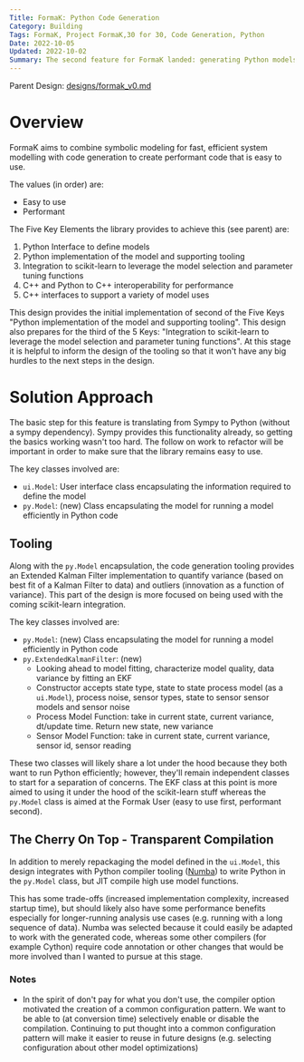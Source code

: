 ```yaml
---
Title: FormaK: Python Code Generation
Category: Building
Tags: FormaK, Project FormaK,30 for 30, Code Generation, Python
Date: 2022-10-05
Updated: 2022-10-02
Summary: The second feature for FormaK landed: generating Python models
---
```


Parent Design: [designs/formak_v0.md](https://github.com/buckbaskin/formak/tree/master/designs/formak_v0.md)

# Overview

FormaK aims to combine symbolic modeling for fast, efficient system modelling
with code generation to create performant code that is easy to use.

The values (in order) are:

- Easy to use
- Performant

The Five Key Elements the library provides to achieve this (see parent) are:

1. Python Interface to define models
2. Python implementation of the model and supporting tooling
3. Integration to scikit-learn to leverage the model selection and parameter tuning functions
4. C++ and Python to C++ interoperability for performance
5. C++ interfaces to support a variety of model uses

This design provides the initial implementation of second of the Five Keys
"Python implementation of the model and supporting tooling". This design also
prepares for the third of the 5 Keys: "Integration to scikit-learn to leverage
the model selection and parameter tuning functions". At this stage it is
helpful to inform the design of the tooling so that it won't have any big
hurdles to the next steps in the design.


# Solution Approach

The basic step for this feature is translating from Sympy to Python (without a
sympy dependency). Sympy provides this functionality already, so getting the
basics working wasn't too hard. The follow on work to refactor will be
important in order to make sure that the library remains easy to use.

The key classes involved are:

- `ui.Model`: User interface class encapsulating the information required to define the model
- `py.Model`: (new) Class encapsulating the model for running a model efficiently in Python code

## Tooling

Along with the `py.Model` encapsulation, the code generation tooling provides
an Extended Kalman Filter implementation to quantify variance (based on best
fit of a Kalman Filter to data) and outliers (innovation as a function of
variance). This part of the design is more focused on being used with the
coming scikit-learn integration.

The key classes involved are:

- `py.Model`: (new) Class encapsulating the model for running a model efficiently in Python code
- `py.ExtendedKalmanFilter`: (new)
	- Looking ahead to model fitting, characterize model quality, data variance by fitting an EKF
	- Constructor accepts state type, state to state process model (as a `ui.Model`), process noise, sensor types, state to sensor sensor models and sensor noise
	- Process Model Function: take in current state, current variance, dt/update time. Return new state, new variance
	- Sensor Model Function: take in current state, current variance, sensor id, sensor reading

These two classes will likely share a lot under the hood because they both want
to run Python efficiently; however, they'll remain independent classes to start
for a separation of concerns. The EKF class at this point is more aimed to
using it under the hood of the scikit-learn stuff whereas the `py.Model` class
is aimed at the Formak User (easy to use first, performant second).


## The Cherry On Top - Transparent Compilation

In addition to merely repackaging the model defined in the `ui.Model`, this
design integrates with Python compiler tooling
([Numba](https://github.com/numba/numba)) to write Python in the `py.Model`
class, but JIT compile high use model functions.

This has some trade-offs (increased implementation complexity, increased
startup time), but should likely also have some performance benefits especially
for longer-running analysis use cases (e.g. running with a long sequence of
data). Numba was selected because it could easily be adapted to work with the
generated code, whereas some other compilers (for example Cython) require code
annotation or other changes that would be more involved than I wanted to pursue
at this stage.

### Notes

- In the spirit of don't pay for what you don't use, the compiler option motivated the creation of a common configuration pattern. We want to be able to (at conversion time) selectively enable or disable the compilation. Continuing to put thought into a common configuration pattern will make it easier to reuse in future designs (e.g. selecting configuration about other model optimizations)
